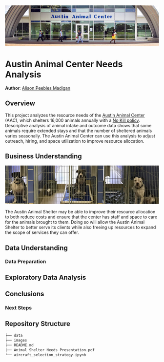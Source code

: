 ![austin animal center](./images/austin-animal-center.jpg)

# Austin Animal Center Needs Analysis

**Author**: [Alison Peebles Madigan](mailto:alison.peeblesmadigan@flatironschool.com)

## Overview

This project analyzes the resource needs of the [Austin Animal Center](https://www.austintexas.gov/department/aac) (AAC), which shelters 16,000 animals annually with a [No Kill policy](https://www.austintexas.gov/blog/no-kill-austin). Descriptive analysis of animal intake and outcome data shows that some animals require extended stays and that the number of sheltered animals varies seasonally. The Austin Animal Center can use this analysis to adjust outreach, hiring, and space utilization to improve resource allocation.

## Business Understanding

![img](./images/animals.png)

The Austin Animal Shelter may be able to improve their resource allocation to both reduce costs and ensure that the center has staff and space to care for the animals brought to them. Doing so will allow the Austin Animal Shelter to better serve its clients while also freeing up resources to expand the scope of services they can offer.

## Data Understanding



### Data Preparation



## Exploratory Data Analysis



## Conclusions


### Next Steps


## Repository Structure

```
├── data
├── images
├── README.md
├── Animal_Shelter_Needs_Presentation.pdf
└── aircraft_selection_strategy.ipynb
```
